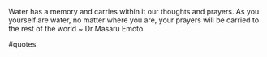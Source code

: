 Water has a memory and carries within it our thoughts and prayers. As you yourself are water, no matter where you are, your prayers will be carried to the rest of the world ~ Dr Masaru Emoto

#quotes 